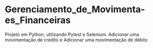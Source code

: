# Gerenciamento_de_Movimenta-es_Financeiras
Projeto em Python, utilizando Pytest e Selenium. Adicionar uma movimentação de crédito e Adicionar uma movimentação de débito
